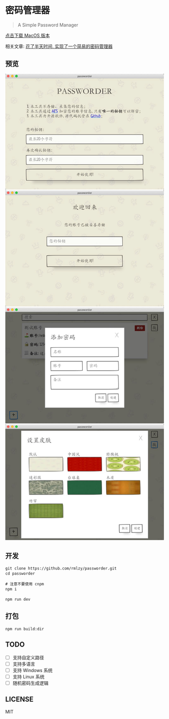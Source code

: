 # 密码管理器

> A Simple Password Manager

[点击下载 MacOS 版本](https://github.com/rmlzy/passworder/releases/download/v1.1/passworder.app.zip)

相关文章: [花了半天时间, 实现了一个简易的密码管理器](http://poppython.com/blog/passworder-released.html)

## 预览

<img width="500" src="./docs/preview1.jpg" />

<img width="500" src="./docs/preview2.jpg" />

<img width="500" src="./docs/preview3.jpg" />

<img width="500" src="./docs/preview4.jpg" />

## 开发

```shell script
git clone https://github.com/rmlzy/passworder.git
cd passworder

# 注意不要使用 cnpm
npm i 

npm run dev
```

## 打包

```shell script
npm run build:dir
```

## TODO
+ [ ] 支持自定义路径
+ [ ] 支持多语言
+ [ ] 支持 Windows 系统
+ [ ] 支持 Linux 系统
+ [ ] 随机密码生成逻辑

## LICENSE
MIT
